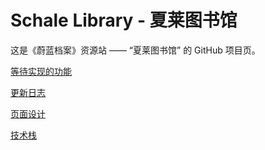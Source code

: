 # Schale Library - 夏莱图书馆

这是《蔚蓝档案》资源站 —— “夏莱图书馆” 的 GitHub 项目页。

[等待实现的功能](./TODO.md)

[更新日志](./UPDATE.md)

[页面设计](./PAGE-DESIGN.md)

[技术栈](./TECH.md)